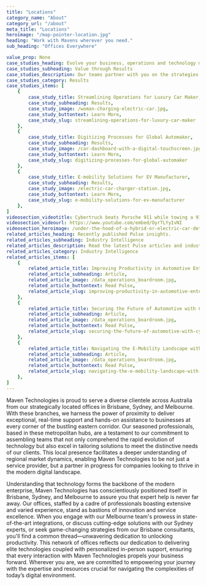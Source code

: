```yaml
---
title: "Locations"
category_name: "About"
category_url: "/about"
meta_title: "Locations"
heroimage: "/map-pointer-location.jpg"
heading: "Work with Mavens wherever you need."
sub_heading: "Offices Everywhere"

value_prop: None
case_studies_heading: Evolve your business, operations and technology models.
case_studies_subheading: Value through Results
case_studies_description: Our teams partner with you on the strategies and solutions to transform your company.
case_studies_category: Results
case_studies_items: [
	{
		case_study_title: Streamlining Operations for Luxury Car Maker,
		case_study_subheading: Results,
		case_study_image: /woman-charging-electric-car.jpg,
		case_study_buttontext: Learn More,
		case_study_slug: streamlining-operations-for-luxury-car-maker
	},
	{
		case_study_title: Digitizing Processes for Global Automaker,
		case_study_subheading: Results,
		case_study_image: /car-dashboard-with-a-digital-touchscreen.jpg,
		case_study_buttontext: Learn More,
		case_study_slug: digitizing-processes-for-global-automaker
	},
	{
		case_study_title: E-mobility Solutions for EV Manufacturer,
		case_study_subheading: Results,
		case_study_image: /electric-car-charger-station.jpg,
		case_study_buttontext: Learn More,
		case_study_slug: e-mobility-solutions-for-ev-manufacturer
	},
]
videosection_videotitle: Cybertruck beats Porsche 911 while towing a 911
videosection_videourl: https://www.youtube.com/embed/OyrTLYyIvNI
videosection_heroimage: /under-the-hood-of-a-hybrid-or-electric-car-detail.jpg
related_articles_heading: Recently published Pulse insights.
related_articles_subheading: Industry Intelligence
related_articles_description: Read the latest Pulse articles and industry insights.
related_articles_category: Industry Intelligence
related_articles_items: [
	{
		related_article_title: Improving Productivity in Automotive Enterprises,
		related_article_subheading: Article,
		related_article_image: /data_operations_boardroom.jpg,
		related_article_buttontext: Read Pulse,
		related_article_slug: improving-productivity-in-automotive-enterprises
	},
	{
		related_article_title: Securing the Future of Automotive with Cybersecurity,
		related_article_subheading: Article,
		related_article_image: /data_operations_boardroom.jpg,
		related_article_buttontext: Read Pulse,
		related_article_slug: securing-the-future-of-automotive-with-cybersecurity
	},
	{
		related_article_title: Navigating the E-Mobility Landscape with Maven,
		related_article_subheading: Article,
		related_article_image: /data_operations_boardroom.jpg,
		related_article_buttontext: Read Pulse,
		related_article_slug: navigating-the-e-mobility-landscape-with-maven
	},
]
---
```

Maven Technologies is proud to serve a diverse clientele across Australia from our strategically located offices in Brisbane, Sydney, and Melbourne. With these branches, we harness the power of proximity to deliver exceptional, real-time support and hands-on assistance to businesses at every corner of the bustling eastern corridor. Our seasoned professionals, based in these metropolitan hubs, are a testament to our commitment to assembling teams that not only comprehend the rapid evolution of technology but also excel in tailoring solutions to meet the distinctive needs of our clients. This local presence facilitates a deeper understanding of regional market dynamics, enabling Maven Technologies to be not just a service provider, but a partner in progress for companies looking to thrive in the modern digital landscape.

Understanding that technology forms the backbone of the modern enterprise, Maven Technologies has conscientiously positioned itself in Brisbane, Sydney, and Melbourne to assure you that expert help is never far away. Our offices, staffed by a cadre of professionals boasting extensive and varied experience, stand as bastions of innovation and service excellence. When you engage with our Melbourne team's prowess in state-of-the-art integrations, or discuss cutting-edge solutions with our Sydney experts, or seek game-changing strategies from our Brisbane consultants, you'll find a common thread—unwavering dedication to unlocking productivity. This network of offices reflects our dedication to delivering elite technologies coupled with personalized in-person support, ensuring that every interaction with Maven Technologies propels your business forward. Wherever you are, we are committed to empowering your journey with the expertise and resources crucial for navigating the complexities of today’s digital environment.